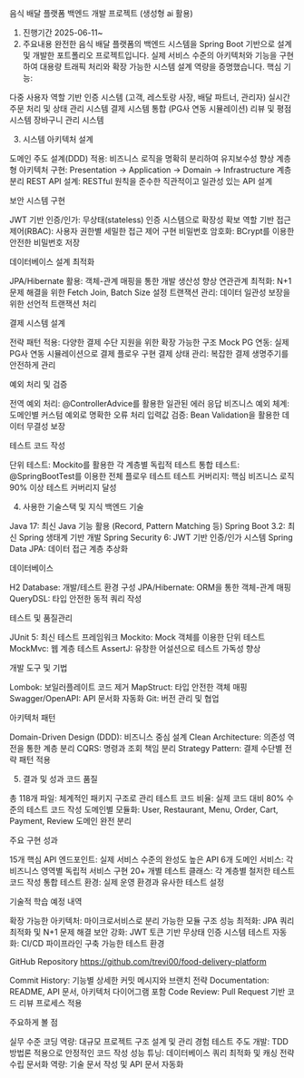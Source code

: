 음식 배달 플랫폼 백엔드 개발 프로젝트 (생성형 ai 활용)
1) 진행기간
2025-06-11~
2) 주요내용
완전한 음식 배달 플랫폼의 백엔드 시스템을 Spring Boot 기반으로 설계 및 개발한 포트폴리오 프로젝트입니다. 실제 서비스 수준의 아키텍처와 기능을 구현하여 대용량 트래픽 처리와 확장 가능한 시스템 설계 역량을 증명했습니다.
핵심 기능:

다중 사용자 역할 기반 인증 시스템 (고객, 레스토랑 사장, 배달 파트너, 관리자)
실시간 주문 처리 및 상태 관리 시스템
결제 시스템 통합 (PG사 연동 시뮬레이션)
리뷰 및 평점 시스템
장바구니 관리 시스템

3) 시스템 아키텍처 설계

도메인 주도 설계(DDD) 적용: 비즈니스 로직을 명확히 분리하여 유지보수성 향상
계층형 아키텍처 구현: Presentation → Application → Domain → Infrastructure 계층 분리
REST API 설계: RESTful 원칙을 준수한 직관적이고 일관성 있는 API 설계

보안 시스템 구현

JWT 기반 인증/인가: 무상태(stateless) 인증 시스템으로 확장성 확보
역할 기반 접근 제어(RBAC): 사용자 권한별 세밀한 접근 제어 구현
비밀번호 암호화: BCrypt를 이용한 안전한 비밀번호 저장

데이터베이스 설계 최적화

JPA/Hibernate 활용: 객체-관계 매핑을 통한 개발 생산성 향상
연관관계 최적화: N+1 문제 해결을 위한 Fetch Join, Batch Size 설정
트랜잭션 관리: 데이터 일관성 보장을 위한 선언적 트랜잭션 처리

결제 시스템 설계

전략 패턴 적용: 다양한 결제 수단 지원을 위한 확장 가능한 구조
Mock PG 연동: 실제 PG사 연동 시뮬레이션으로 결제 플로우 구현
결제 상태 관리: 복잡한 결제 생명주기를 안전하게 관리

예외 처리 및 검증

전역 예외 처리: @ControllerAdvice를 활용한 일관된 에러 응답
비즈니스 예외 체계: 도메인별 커스텀 예외로 명확한 오류 처리
입력값 검증: Bean Validation을 활용한 데이터 무결성 보장

테스트 코드 작성

단위 테스트: Mockito를 활용한 각 계층별 독립적 테스트
통합 테스트: @SpringBootTest를 이용한 전체 플로우 테스트
테스트 커버리지: 핵심 비즈니스 로직 90% 이상 테스트 커버리지 달성

4) 사용한 기술스택 및 지식
백엔드 기술

Java 17: 최신 Java 기능 활용 (Record, Pattern Matching 등)
Spring Boot 3.2: 최신 Spring 생태계 기반 개발
Spring Security 6: JWT 기반 인증/인가 시스템
Spring Data JPA: 데이터 접근 계층 추상화

데이터베이스

H2 Database: 개발/테스트 환경 구성
JPA/Hibernate: ORM을 통한 객체-관계 매핑
QueryDSL: 타입 안전한 동적 쿼리 작성

테스트 및 품질관리

JUnit 5: 최신 테스트 프레임워크
Mockito: Mock 객체를 이용한 단위 테스트
MockMvc: 웹 계층 테스트
AssertJ: 유창한 어설션으로 테스트 가독성 향상

개발 도구 및 기법

Lombok: 보일러플레이트 코드 제거
MapStruct: 타입 안전한 객체 매핑
Swagger/OpenAPI: API 문서화 자동화
Git: 버전 관리 및 협업

아키텍처 패턴

Domain-Driven Design (DDD): 비즈니스 중심 설계
Clean Architecture: 의존성 역전을 통한 계층 분리
CQRS: 명령과 조회 책임 분리
Strategy Pattern: 결제 수단별 전략 패턴 적용

5) 결과 및 성과
코드 품질

총 118개 파일: 체계적인 패키지 구조로 관리
테스트 코드 비율: 실제 코드 대비 80% 수준의 테스트 코드 작성
도메인별 모듈화: User, Restaurant, Menu, Order, Cart, Payment, Review 도메인 완전 분리

주요 구현 성과

15개 핵심 API 엔드포인트: 실제 서비스 수준의 완성도 높은 API
6개 도메인 서비스: 각 비즈니스 영역별 독립적 서비스 구현
20+ 개별 테스트 클래스: 각 계층별 철저한 테스트 코드 작성
통합 테스트 환경: 실제 운영 환경과 유사한 테스트 설정

기술적 학습 예정 내역

확장 가능한 아키텍처: 마이크로서비스로 분리 가능한 모듈 구조
성능 최적화: JPA 쿼리 최적화 및 N+1 문제 해결
보안 강화: JWT 토큰 기반 무상태 인증 시스템
테스트 자동화: CI/CD 파이프라인 구축 가능한 테스트 환경

GitHub Repository
https://github.com/trevi00/food-delivery-platform

Commit History: 기능별 상세한 커밋 메시지와 브랜치 전략
Documentation: README, API 문서, 아키텍처 다이어그램 포함
Code Review: Pull Request 기반 코드 리뷰 프로세스 적용

주요하게 볼 점

실무 수준 코딩 역량: 대규모 프로젝트 구조 설계 및 관리 경험
테스트 주도 개발: TDD 방법론 적용으로 안정적인 코드 작성
성능 튜닝: 데이터베이스 쿼리 최적화 및 캐싱 전략 수립
문서화 역량: 기술 문서 작성 및 API 문서 자동화
